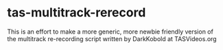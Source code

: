 # tas-multitrack-rerecord
This is an effort to make a more generic, more newbie friendly version of the multitrack re-recording script written by DarkKobold at TASVideos.org
